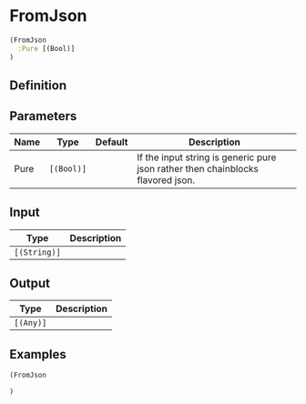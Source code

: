 # FromJson

```clojure
(FromJson
  :Pure [(Bool)]
)
```

## Definition


## Parameters
| Name | Type | Default | Description |
|------|------|---------|-------------|
| Pure | `[(Bool)]` |  | If the input string is generic pure json rather then chainblocks flavored json. |


## Input
| Type | Description |
|------|-------------|
| `[(String)]` |  |


## Output
| Type | Description |
|------|-------------|
| `[(Any)]` |  |


## Examples

```clojure
(FromJson

)
```
